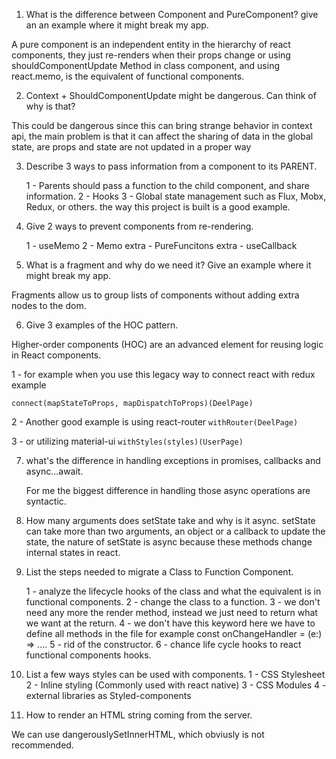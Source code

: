 1. What is the difference between Component and PureComponent? give an
an example where it might break my app.

A pure component is an independent entity in the hierarchy of react components, they just re-renders
when their props change or using shouldComponentUpdate Method in class component, and using react.memo,
is the equivalent of functional components.

2. Context + ShouldComponentUpdate might be dangerous. Can think of why is
that?

This could be dangerous since this can bring strange behavior in context api,
the main problem is that it can affect the sharing of data in the global state,
are props and state are not updated in a proper way

3. Describe 3 ways to pass information from a component to its PARENT.

    1 - Parents should pass a function to the child component, and share information.
    2 - Hooks
    3 - Global state management such as Flux, Mobx, Redux, or others. the way this project is built is a good example.

4. Give 2 ways to prevent components from re-rendering.
    
    1 - useMemo
    2 - Memo
    extra - PureFuncitons
    extra - useCallback

5. What is a fragment and why do we need it? Give an example where it might
break my app.

Fragments allow us to group lists of components without adding extra nodes to the dom.

6. Give 3 examples of the HOC pattern.

Higher-order components (HOC) are an advanced element for reusing logic in React components.

 1 - for example when you use this legacy way to connect react with redux example

  `connect(mapStateToProps, mapDispatchToProps)(DeelPage)`

 2 - Another good example is using react-router 
    `withRouter(DeelPage)`

 3 - or utilizing material-ui `withStyles(styles)(UserPage)`

7. what's the difference in handling exceptions in promises, callbacks and
async...await.

    For me the biggest difference in handling those async operations are 
    syntactic.

8. How many arguments does setState take and why is it async.
    setState can take more than two arguments, an object or a callback to update the state,
    the nature of setState is async because these methods change internal states in react.

9. List the steps needed to migrate a Class to Function Component.

    1 - analyze the lifecycle hooks of the class and what the equivalent is in functional components.
    2 - change the class to a function.
    3 - we don't need any more the render method, instead we just need to return what we want at the return.
    4 - we don't have this keyword here we have to define all methods in the file for example const onChangeHandler = (e:<type>) => ....
    5 - rid of the constructor.
    6 - chance life cycle hooks to react functional components hooks.

10. List a few ways styles can be used with components.
 1 - CSS Stylesheet
 2 - Inline styling (Commonly used with react native)
 3 - CSS Modules
 4 - external libraries as Styled-components

11. How to render an HTML string coming from the server.

We can use dangerouslySetInnerHTML, which obviusly is not recommended.
